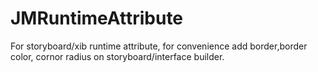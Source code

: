 # JMRuntimeAttribute
For storyboard/xib runtime attribute, for convenience add border,border color, cornor radius on storyboard/interface builder.
